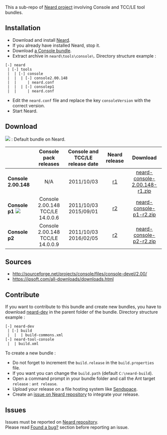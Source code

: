 This a sub-repo of [Neard project](https://github.com/crazy-max/neard) involving Console and TCC/LE tool bundles.

## Installation

* Download and install [Neard](https://github.com/crazy-max/neard).
* If you already have installed Neard, stop it.
* Download [a Console bundle](#download).
* Extract archive in `neard\tools\console\`. Directory structure example :

```
[-] neard
 | [-] tools
 |  | [-] console 
 |  |  | [-] console2.00.148
 |  |     | neard.conf
 |  |  | [-] consolep1
 |  |     | neard.conf
```

* Edit the `neard.conf` file and replace the key `consoleVersion` with the correct version.
* Start Neard.

## Download

![](https://raw.github.com/crazy-max/neard-tool-console/master/img/star-20160403.png) : Default bundle on Neard.

|                      | Console pack releases | Console and TCC/LE release date | Neard release | Download |
| ---------------------|:---------------------:|:-------------------------------:|:-------------:|:--------:|
| **Console 2.00.148** | N/A | 2011/10/03 | [r1](https://github.com/crazy-max/neard-tool-console/releases/tag/r1) | [neard-console-2.00.148-r1.zip](https://github.com/crazy-max/neard-tool-console/releases/download/r1/neard-console-2.00.148-r1.zip) |
| **Console p1** ![](https://raw.github.com/crazy-max/neard-tool-console/master/img/star-20160403.png) | Console 2.00.148<br />TCC/LE 14.0.0.6 | 2011/10/03<br />2015/09/01 | [r2](https://github.com/crazy-max/neard-tool-console/releases/tag/r2) | [neard-console-p1-r2.zip](https://github.com/crazy-max/neard-tool-console/releases/download/r2/neard-console-p1-r2.zip) |
| **Console p2** | Console 2.00.148<br />TCC/LE 14.0.0.9 | 2011/10/03<br />2016/02/05 | [r2](https://github.com/crazy-max/neard-tool-console/releases/tag/r2) | [neard-console-p2-r2.zip](https://github.com/crazy-max/neard-tool-console/releases/download/r2/neard-console-p2-r2.zip) |

## Sources

* http://sourceforge.net/projects/console/files/console-devel/2.00/
* https://jpsoft.com/all-downloads/downloads.html

## Contribute

If you want to contribute to this bundle and create new bundles, you have to download [neard-dev](https://github.com/crazy-max/neard-dev) in the parent folder of the bundle.
Directory structure example :

```
[-] neard-dev
 | [-] build
 |  |  | build-commons.xml 
[-] neard-tool-console
 |  | build.xml
```

To create a new bundle :
* Do not forget to increment the `build.release` in the `build.properties` file.
* If you want you can change the `build.path` (default `C:\neard-build`).
* Open a command prompt in your bundle folder and call the Ant target `release` : `ant release`.
* Upload your release on a file hosting system like [Sendspace](https://www.sendspace.com/).
* Create an [issue on Neard repository](https://github.com/crazy-max/neard/issues) to integrate your release.

## Issues

Issues must be reported on [Neard repository](https://github.com/crazy-max/neard/issues).<br />
Please read [Found a bug?](https://github.com/crazy-max/neard#found-a-bug) section before reporting an issue.
